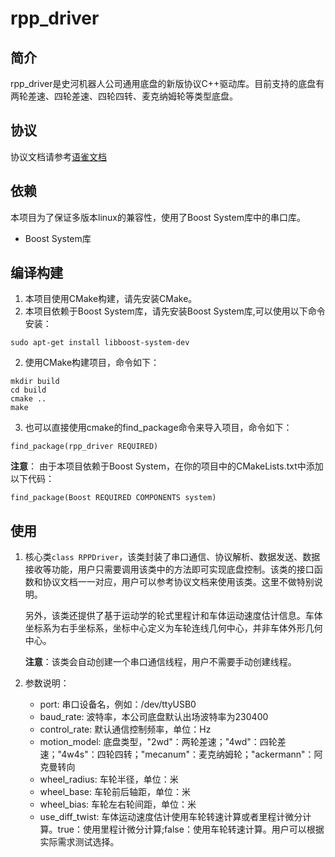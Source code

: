 rpp_driver
=======================

## 简介

rpp_driver是史河机器人公司通用底盘的新版协议C++驱动库。目前支持的底盘有两轮差速、四轮差速、四轮四转、麦克纳姆轮等类型底盘。

## 协议

协议文档请参考[语雀文档](https://robotplusplus.yuque.com/rb25dr/comm/protocol-rs232-v2)

## 依赖

本项目为了保证多版本linux的兼容性，使用了Boost System库中的串口库。

- Boost System库

## 编译构建

1. 本项目使用CMake构建，请先安装CMake。
2. 本项目依赖于Boost System库，请先安装Boost System库,可以使用以下命令安装：

```
sudo apt-get install libboost-system-dev
```

2. 使用CMake构建项目，命令如下：

```
mkdir build
cd build
cmake ..
make
```

3. 也可以直接使用cmake的find_package命令来导入项目，命令如下：

```
find_package(rpp_driver REQUIRED)
```

**注意**： 由于本项目依赖于Boost System，在你的项目中的CMakeLists.txt中添加以下代码：

```
find_package(Boost REQUIRED COMPONENTS system)
```

## 使用

1. 核心类``class RPPDriver``，该类封装了串口通信、协议解析、数据发送、数据接收等功能，用户只需要调用该类中的方法即可实现底盘控制。该类的接口函数和协议文档一一对应，用户可以参考协议文档来使用该类。这里不做特别说明。

    另外，该类还提供了基于运动学的轮式里程计和车体运动速度估计信息。车体坐标系为右手坐标系，坐标中心定义为车轮连线几何中心，并非车体外形几何中心。

    **注意**：该类会自动创建一个串口通信线程，用户不需要手动创建线程。

2. 参数说明：
    - port: 串口设备名，例如：/dev/ttyUSB0
    - baud_rate: 波特率，本公司底盘默认出场波特率为230400
    - control_rate: 默认通信控制频率，单位：Hz
    - motion_model: 底盘类型，"2wd"：两轮差速；"4wd"：四轮差速；"4w4s"：四轮四转；"mecanum"：麦克纳姆轮；"ackermann"：阿克曼转向
    - wheel_radius: 车轮半径，单位：米
    - wheel_base: 车轮前后轴距，单位：米
    - wheel_bias: 车轮左右轮间距，单位：米
    - use_diff_twist: 车体运动速度估计使用车轮转速计算或者里程计微分计算。true：使用里程计微分计算;false：使用车轮转速计算。用户可以根据实际需求测试选择。
